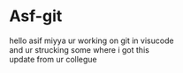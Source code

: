 # Asf-git
hello asif miyya ur working on git in visucode  
and ur strucking some where i got this    
update from ur collegue  